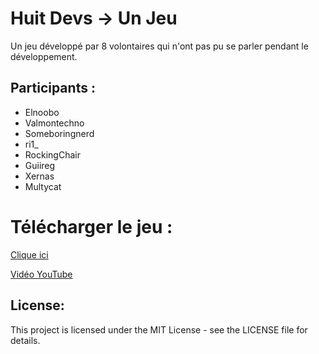 # Huit Devs -> Un Jeu 
Un jeu développé par 8 volontaires qui n'ont pas pu se parler pendant le développement.

## Participants :
- Elnoobo
- Valmontechno
- Someboringnerd
- ri1_
- RockingChair
- Guiireg
- Xernas
- Multycat

# Télécharger le jeu :
[Clique ici](https://github.com/Margouta/HuitDevs-UnJeu/releases/tag/1.0)

[Vidéo YouTube](https://www.youtube.com/watch?v=0l4rQi9RcJc&ab_channel=Aywen)
## License:
This project is licensed under the MIT License - see the LICENSE file for details.
